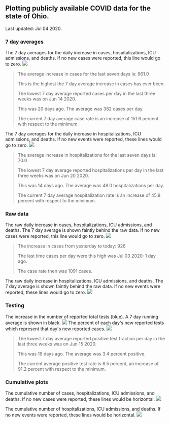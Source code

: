 ## Plotting publicly available COVID data for the state of Ohio. 

Last updated: Jul 04 2020. 

### 7 day averages
The 7 day averages for the daily increase in cases, hospitalizations, ICU admissions, and deaths. If no new cases were reported, this line would go to zero.
![](7dayaverage_cases.png)

>The average increase in cases for the last seven days is: 961.0
>
>This is the highest the 7 day average increase in cases has ever been.
>
>
>The lowest 7 day average reported cases per day in the last three weeks was on Jun 14 2020.
>
>This was 20 days ago. The average was 382 cases per day.
>
>The current 7 day average case rate is an increase of 151.6 percent with respect to the minimum.

The 7 day averages for the daily increase in hospitalizations, ICU admissions, and deaths. If no new events were reported, these lines would go to zero.
![](7dayaverage_hospital.png)

>The average increase in hospitalizations for the last seven days is: 70.0
>
>The lowest 7 day average reported hospitalizations per day in the last three weeks was on Jun 20 2020.
>
>This was 14 days ago. The average was 48.0 hospitalizations per day.
>
>The current 7 day average hospitalization rate is an increase of 45.8 percent with respect to the minimum.

### Raw data
The raw daily increase in cases, hospitalizations, ICU admissions, and deaths. The 7 day average is shown faintly behind the raw data. If no new cases were reported, this line would go to zero.
![](DailyCases.png)

>The increase in cases from yesterday to today: 926 
>
>The last time cases per day were this high was Jul 03 2020: 1 day ago. 
>
>The case rate then was 1091 cases.

The raw daily increase in hospitalizations, ICU admissions, and deaths. The 7 day average is shown faintly behind the raw data. If no new events were reported, these lines would go to zero.
![](DailyHospitalizations.png)

### Testing
The increase in the number of reported total tests (blue). A 7 day running average is shown in black.
![](DailyTests.png)
The percent of each day's new reported tests which represent that day's new reported cases.
![](percentpositive_tests.png)

>The lowest 7 day average reported positive test fraction per day in the last three weeks was on Jun 15 2020.
>
>This was 19 days ago. The average was 3.4 percent positive. 
>
>The current average positive test rate is 6.5 percent, an increase of 91.2 percent with respect to the minimum. 

### Cumulative plots
The cumulative number of cases, hospitalizations, ICU admissions, and deaths. If no new cases were reported, these lines would be horizontal.
![](Cases.png)

The cumulative number of hospitalizations, ICU admissions, and deaths. If no new events were reported, these lines would be horizontal.
![](Hospitalizations.png)

